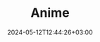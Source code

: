 ---
date: "2024-05-12T12:44:26+03:00"
description: ""
id: dkpatlwa6pxq3o9vlpftn1h
publish: true
tags:
- stub
title: Anime
updated: 1715508674378
---